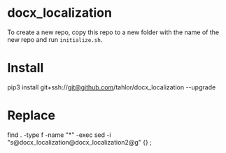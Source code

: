 # docx_localization

To create a new repo, copy this repo to a new folder with the name of the new repo and run `initialize.sh`.

# Install
pip3 install git+ssh://git@github.com/tahlor/docx_localization --upgrade




# Replace
find . -type f -name "*" -exec sed -i "s@docx_localization@docx_localization2@g" {} \;

